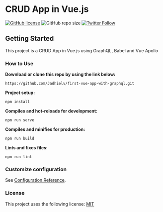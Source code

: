 # CRUD App in Vue.js

[![GitHub license](https://img.shields.io/badge/license-MIT-blue.svg)](https://github.com/Jadhielv/first-vue-app-with-graphql/blob/master/LICENSE)
![GitHub repo size](https://img.shields.io/github/repo-size/jadhielv/first-vue-app-with-graphql)
[![Twitter Follow](https://img.shields.io/twitter/follow/jadhielv?style=social)](https://twitter.com/intent/follow?screen_name=jadhielv)

## Getting Started

This project is a CRUD App in Vue.js using GraphQL, Babel and Vue Apollo

### How to Use

**Download or clone this repo by using the link below:**

```
https://github.com/Jadhielv/first-vue-app-with-graphql.git
```

**Project setup:**

``` 
npm install
```

**Compiles and hot-reloads for development:**

``` 
npm run serve
```

**Compiles and minifies for production:**

``` 
npm run build
```

**Lints and fixes files:**

``` 
npm run lint
```

### Customize configuration
See [Configuration Reference](https://cli.vuejs.org/config/).

### License

This project uses the following license: [MIT](<https://choosealicense.com/licenses/mit/>)